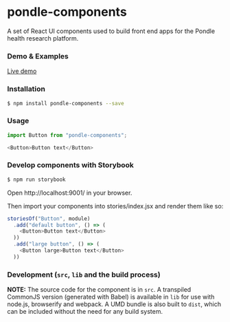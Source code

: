 # pondle-components

A set of React UI components used to build front end apps for the Pondle health research platform.


### Demo & Examples

[Live demo](http://pondle-org.github.io/pondle-components/)


### Installation

```bash
$ npm install pondle-components --save
```


### Usage

```js
import Button from "pondle-components";

<Button>Button text</Button>
```


### Develop components with Storybook

```bash
$ npm run storybook
```

Open http://localhost:9001/ in your browser.

Then import your components into stories/index.jsx and render them like so:

```js
storiesOf("Button", module)
  .add("default button", () => (
    <Button>Button text</Button>
  ))
  .add("large button", () => (
    <Button large>Button text</Button>
  ))
```


### Development (`src`, `lib` and the build process)

**NOTE:** The source code for the component is in `src`. A transpiled CommonJS version (generated with Babel) is available in `lib` for use with node.js, browserify and webpack. A UMD bundle is also built to `dist`, which can be included without the need for any build system.
